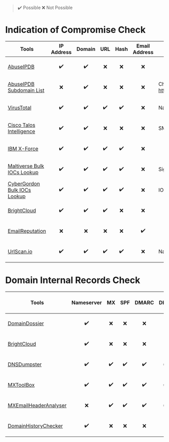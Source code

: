 > :heavy_check_mark: Possible :x: Not Possible

# Indication of Compromise Check
| Tools | IP Address | Domain | URL | Hash | Email Address | Comments |
| --- | --- | --- | --- | --- | --- | --- |
| [AbuseIPDB](https://www.abuseipdb.com/) | <center><p align = "center"> :heavy_check_mark: </p> </center> | <center><p align = "center"> :heavy_check_mark: </p> </center> |<center><p align = "center"> :x: </p> </center> | <center><p align = "center"> :x: </p> </center> | <center><p align = "center"> :x: </p> </center> | 
| [AbuseIPDB Subdomain List](https://www.abuseipdb.com/whois/google.com) | <center><p align = "center"> :x: </p> </center> | <center><p align = "center"> :heavy_check_mark: </p> </center> | <center><p align = "center"> :x: </p> </center> | <center><p align = "center"> :x: </p> </center> | <center><p align = "center"> :x: </p> </center> | Change the domain name as per your check https://www.abuseipdb.com/whois/PutYourDomainToCheck |
| [VirusTotal](https://www.virustotal.com/gui/home/search) | <center><p align = "center"> :heavy_check_mark: </p> </center> | <center><p align = "center"> :heavy_check_mark: </p> </center> | <center><p align = "center"> :heavy_check_mark: </p> </center> | <center><p align = "center"> :heavy_check_mark: </p> </center> | <center><p align = "center"> :x: </p> </center> | Narrow Search - Search Modifiers |
[Cisco Talos Intelligence](https://talosintelligence.com/) | <center><p align = "center"> :heavy_check_mark: </p> </center> | <center><p align = "center"> :heavy_check_mark: </p> </center> |  <center><p align = "center"> :x: </p> </center> |  <center><p align = "center"> :x: </p> </center> | <center><p align = "center"> :x: </p> </center> | SMTP IP Reputation |
[IBM X-Force](https://exchange.xforce.ibmcloud.com/) | <center><p align = "center"> :heavy_check_mark: </p> </center> | <center><p align = "center"> :heavy_check_mark: </p> </center> | <center><p align = "center"> :heavy_check_mark: </p> </center> | <center><p align = "center"> :heavy_check_mark: </p> </center> | <center><p align = "center"> :x: </p> </center> |
[Maltiverse Bulk IOCs Lookup](https://maltiverse.com/threatanalyzer) | <center><p align = "center"> :heavy_check_mark: </p> </center> | <center><p align = "center"> :heavy_check_mark: </p> </center> | <center><p align = "center"> :heavy_check_mark: </p> </center> | <center><p align = "center"> :heavy_check_mark: </p> </center> | <center><p align = "center"> :x: </p> </center> | Signin and IOCs in new line required |
[CyberGordon Bulk IOCs Lookup](https://cybergordon.com/) | <center><p align = "center"> :heavy_check_mark: </p> </center> | <center><p align = "center"> :heavy_check_mark: </p> </center> | <center><p align = "center"> :heavy_check_mark: </p> </center> | <center><p align = "center"> :heavy_check_mark: </p> </center> | <center><p align = "center"> :x: </p> </center> | IOCs in new line required |
[BrightCloud](https://www.brightcloud.com/tools/url-ip-lookup.php) | <center><p align = "center"> :heavy_check_mark: </p> </center> | <center><p align = "center"> :heavy_check_mark: </p> </center> | <center><p align = "center"> :heavy_check_mark: </p> </center> | <center><p align = "center"> :x: </p> </center> | <center><p align = "center"> :x: </p> </center> |
[EmailReputation](https://emailrep.io/) | <center><p align = "center"> :x: </p> </center> | <center><p align = "center"> :x: </p> </center> | <center><p align = "center"> :x: </p> </center> | <center><p align = "center"> :x: </p> </center> | <center><p align = "center"> :heavy_check_mark: </p> </center> |
[UrlScan.io](https://urlscan.io/) | <center><p align = "center"> :heavy_check_mark: </p> </center> | <center><p align = "center"> :heavy_check_mark: </p> </center> | <center><p align = "center"> :heavy_check_mark: </p> </center> | <center><p align = "center"> :heavy_check_mark: </p> </center> | <center><p align = "center"> :x: </p> </center> | Narrow Search - Search Modifiers |

# Domain Internal Records Check
| Tools | Nameserver | MX | SPF | DMARC | DKIM | Email Header Analyzer | Registrar | Creation Date | SSL |
| --- | --- | --- | --- | --- | --- | --- | --- | --- | --- |
| [DomainDossier](https://centralops.net/co/DomainDossier.aspx) | <center><p align = "center"> :heavy_check_mark: </p> </center> | <center><p align = "center"> :x: </p> </center> | <center><p align = "center"> :x: </p> </center> | <center><p align = "center"> :x: </p> </center> | <center><p align = "center"> :x: </p> </center> | <center><p align = "center"> :x: </p> </center> | <center><p align = "center"> :x: </p> </center> | <center><p align = "center"> :heavy_check_mark: </p> </center> | <center><p align = "center"> :x: </p> </center> |
| [BrightCloud](https://www.brightcloud.com/tools/url-ip-lookup.php) | <center><p align = "center"> :heavy_check_mark: </p> </center> | <center><p align = "center"> :x: </p> </center> | <center><p align = "center"> :x: </p> </center> | <center><p align = "center"> :x: </p> </center> | <center><p align = "center"> :x: </p> </center> | <center><p align = "center"> :x: </p> </center> | <center><p align = "center"> :heavy_check_mark: </p> </center> | <center><p align = "center"> :heavy_check_mark: </p> </center> | <center><p align = "center"> :x: </p> </center> |
| [DNSDumpster](https://dnsdumpster.com/) |  <center><p align = "center"> :heavy_check_mark: </p> </center> |  <center><p align = "center"> :heavy_check_mark: </p> </center> |  <center><p align = "center"> :heavy_check_mark: </p> </center> |  <center><p align = "center"> :heavy_check_mark: </p> </center> |  <center><p align = "center"> :heavy_check_mark: </p> </center> | <center><p align = "center"> :x: </p> </center> | <center><p align = "center"> :x: </p> </center> |<center><p align = "center"> :x: </p> </center> | <center><p align = "center"> :x: </p> </center> |
| [MXToolBox](https://mxtoolbox.com/SuperTool.aspx) | <center><p align = "center"> :heavy_check_mark: </p> </center> | <center><p align = "center"> :heavy_check_mark: </p> </center> | <center><p align = "center"> :heavy_check_mark: </p> </center> | <center><p align = "center"> :heavy_check_mark: </p> </center> | <center><p align = "center"> :heavy_check_mark: </p> </center> | <center><p align = "center"> :heavy_check_mark: </p> </center> | <center><p align = "center"> :heavy_check_mark: </p> </center> | <center><p align = "center"> :heavy_check_mark: </p> </center> | <center><p align = "center"> :x: </p> </center> |
| [MXEmailHeaderAnalyser](https://mxtoolbox.com/EmailHeaders.aspx) | <center><p align = "center"> :x: </p> </center> | <center><p align = "center"> :heavy_check_mark: </p> </center> | <center><p align = "center"> :heavy_check_mark: </p> </center> | <center><p align = "center"> :heavy_check_mark: </p> </center> | <center><p align = "center"> :heavy_check_mark: </p> </center> | <center><p align = "center"> :heavy_check_mark: </p> </center> | <center><p align = "center"> :x: </p> </center> | <center><p align = "center"> :x: </p> </center> | <center><p align = "center"> :x: </p> </center> |
| [DomainHistoryChecker](https://whoisrequest.com/history/) | <center><p align = "center"> :heavy_check_mark: </p> </center> | <center><p align = "center"> :x: </p> </center> | <center><p align = "center"> :x: </p> </center> | <center><p align = "center"> :x: </p> </center> | <center><p align = "center"> :x: </p> </center> | <center><p align = "center"> :x: </p> </center> | <center><p align = "center"> :x: </p> </center> | <center><p align = "center"> :x: </p> </center> | <center><p align = "center"> :x: </p> </center> | 
